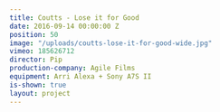 ```yaml
---
title: Coutts - Lose it for Good
date: 2016-09-14 00:00:00 Z
position: 50
image: "/uploads/coutts-lose-it-for-good-wide.jpg"
vimeo: 185626712
director: Pip
production-company: Agile Films
equipment: Arri Alexa + Sony A7S II
is-shown: true
layout: project
---
```


